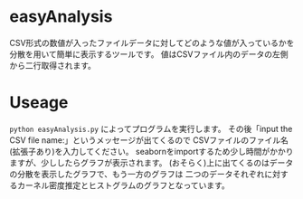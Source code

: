 # easyAnalysis
CSV形式の数値が入ったファイルデータに対してどのような値が入っているかを
分散を用いて簡単に表示するツールです。
値はCSVファイル内のデータの左側から二行取得されます。

# Useage
`python easyAnalysis.py`
によってプログラムを実行します。
その後「input the CSV file name:」というメッセージが出てくるので
CSVファイルのファイル名(拡張子あり)を入力してください。
seabornをimportするため少し時間がかかりますが、少ししたらグラフが表示されます。
(おそらく)上に出てくるのはデータの分散を表示したグラフで、もう一方のグラフは
二つのデータそれぞれに対するカーネル密度推定とヒストグラムのグラフとなっています。

